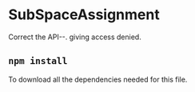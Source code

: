 # SubSpaceAssignment
Correct the API--. giving access denied. 
## `npm install ` 
To download all the dependencies needed for this file.
       
